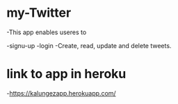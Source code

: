 # my-Twitter
-This app enables useres to 

-signu-up
-login
-Create, read, update and delete tweets.

# link to app in heroku
-https://kalungezapp.herokuapp.com/

